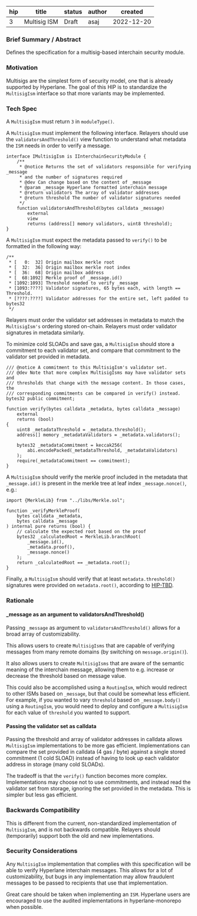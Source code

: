 | hip | title        | status | author | created    |
| --- | ------------ | ------ | ------ | ---------- |
| 3   | Multisig ISM | Draft  | asaj   | 2022-12-20 |

### **Brief Summary / Abstract**

Defines the specification for a multisig-based interchain security module.

### **Motivation**

Multisigs are the simplest form of security model, one that is already supported by Hyperlane. The goal of this HIP is to standardize the `MultisigIsm` interface so that more variants may be implemented.

### **Tech Spec**

A `MultisigIsm` must return `3` in `moduleType()`.

A `MultisigIsm` must implement the following interface. Relayers should use the `validatorsAndThreshold()` view function to understand what metadata the `ISM` needs in order to verify a message.

```
interface IMultisigIsm is IInterchainSecurityModule {
    /**
     * @notice Returns the set of validators responsible for verifying _message
     * and the number of signatures required
     * @dev Can change based on the content of _message
     * @param _message Hyperlane formatted interchain message
     * @return validators The array of validator addresses
     * @return threshold The number of validator signatures needed
     */
    function validatorsAndThreshold(bytes calldata _message)
        external
        view
        returns (address[] memory validators, uint8 threshold);
}
```

A `MultisigIsm` must expect the metadata passed to `verify()` to be formatted in the following way:

```
/**
 * [   0:  32] Origin mailbox merkle root
 * [  32:  36] Origin mailbox merkle root index
 * [  36:  68] Origin mailbox address
 * [  68:1092] Merkle proof of _message.id()
 * [1092:1093] Threshold needed to verify _message
 * [1093:????] Validator signatures, 65 bytes each, with length == Threshold.
 * [????:????] Validator addresses for the entire set, left padded to bytes32
 */
```

Relayers must order the validator set addresses in metadata to match the `MultisigIsm's` ordering stored on-chain. Relayers must order validator signatures in metadata similarly.

To minimize cold SLOADs and save gas, a `MultisigIsm` should store a commitment to each validator set, and compare that commitment to the validator set provided in metadata.

```
/// @notice A commitment to this MultisigIsm's validator set.
/// @dev Note that more complex MultisigIsms may have validator sets and
/// thresholds that change with the message content. In those cases, the
/// corresponding commitments can be compared in verify() instead.
bytes32 public commitment;

function verify(bytes calldata _metadata, bytes calldata _message)
    external
    returns (bool)
{
    uint8 _metadataThreshold = _metadata.threshold();
    address[] memory _metadataValidators = _metadata.validators();

    bytes32 _metadataCommitment = keccak256(
        abi.encodePacked(_metadataThreshold, _metadataValidators)
    );
    require(_metadataCommitment == commitment);
}
```

A `MultisigIsm` should verify the merkle proof included in the metadata that `_message.id()` is present in the merkle tree at leaf index `_message.nonce()`, e.g.:

```
import {MerkleLib} from "../libs/Merkle.sol";

function _verifyMerkleProof(
    bytes calldata _metadata,
    bytes calldata _message
) internal pure returns (bool) {
    // calculate the expected root based on the proof
    bytes32 _calculatedRoot = MerkleLib.branchRoot(
        _message.id(),
        _metadata.proof(),
        _message.nonce()
    );
    return _calculatedRoot == _metadata.root();
}
```

Finally, a `MultisigIsm` should verify that at least `metadata.threshold()` signatures were provided on `metadata.root()`, according to [HIP-TBD](https://link-to-signature-hip).

### **Rationale**

#### \_message as an argument to validatorsAndThreshold()

Passing `_message` as argument to `validatorsAndThreshold()` allows for a broad array of customizability.

This allows users to create `MultisigIsms` that are capable of verifying messages from many remote domains (by switching on `message.origin()`).

It also allows users to create `MultisigIsms` that are aware of the semantic meaning of the interchain message, allowing them to e.g. increase or decrease the threshold based on message value.

This could also be accomplished using a `RoutingIsm`, which would redirect to other ISMs based on `_message`, but that could be somewhat less efficient. For example, if you wanted to vary `threshold` based on `_message.body()` using a `RoutingIsm`, you would need to deploy and configure a `MultisigIsm` for each value of `threshold` you wanted to support.

#### Passing the validator set as calldata

Passing the threshold and array of validator addresses in calldata allows `MultisigIsm` implementations to be more gas efficient. Implementations can compare the set provided in calldata (4 gas / byte) against a single stored commitment (1 cold SLOAD) instead of having to look up each validator address in storage (many cold SLOADs).

The tradeoff is that the `verify()` function becomes more complex. Implementations may choose not to use commitments, and instead read the validator set from storage, ignoring the set provided in the metadata. This is simpler but less gas efficient.

### **Backwards Compatibility**

This is different from the current, non-standardized implementation of `MultisigIsm`, and is not backwards compatible. Relayers should (temporarily) support both the old and new implementations.

### **Security Considerations**

Any `MultisigIsm` implementation that complies with this specification will be able to verify Hyperlane interchain messages. This allows for a lot of customizability, but bugs in any implementation may allow fraudulent messages to be passed to recipients that use that implementation.

Great care should be taken when implementing an `ISM`. Hyperlane users are encouraged to use the audited implementations in hyperlane-monorepo when possible.
